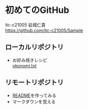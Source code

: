 # 初めてのGitHub
itc-c21005 岩城仁貴  
https://github.com/itc-c21005/Sample

## ローカルリポジトリ
* お好み焼きレシピ  
	[okonomi.txt](okonomi.txt)  

## リモートリポジトリ
* [README](https://github.com/itc-c21005/Sample/blob/master/README.md)を作ってみる  
* マークダウンを覚える
